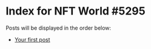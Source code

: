 # Index for NFT World #5295
Posts will be displayed in the order below:

- [Your first post](./001-first.md)

